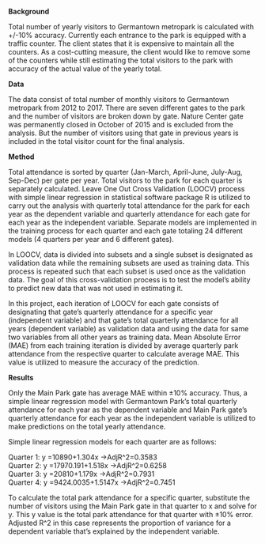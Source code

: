 **Background**

Total number of yearly visitors to Germantown metropark is calculated with +/-10% accuracy. Currently each 
entrance to the park is equipped with a traffic counter. The client states that it is expensive to maintain all 
the counters. As a cost-cutting measure, the client would like to remove some of the counters while still 
estimating the total visitors to the park with accuracy of the actual value of the yearly total.

**Data**

The data consist of total number of monthly visitors to Germantown metropark from 2012 to 2017. There are seven 
different gates to the park and the number of visitors are broken down by gate. Nature Center gate was 
permanently closed in October of 2015 and is excluded from the analysis. But the number of visitors using that 
gate in previous years is included in the total visitor count for the final analysis. 

**Method**

Total attendance is sorted by quarter (Jan-March, April-June, July-Aug, Sep-Dec) per gate per year. Total 
visitors to the park for each quarter is separately calculated. Leave One Out Cross Validation (LOOCV) process 
with simple linear regression in statistical software package R is utilized to carry out the analysis with 
quarterly total attendance for the park for each year as the dependent variable and quarterly attendance for 
each gate for each year as the independent variable. Separate models are implemented in the training process for 
each quarter and each gate totaling 24 different models (4 quarters per year and 6 different gates). 

In LOOCV, data is divided into subsets and a single subset is designated as validation data while the remaining 
subsets are used as training data. This process is repeated such that each subset is used once as the validation 
data. The goal of this cross-validation process is to test the model’s ability to predict new data that was not 
used in estimating it. 

In this project, each iteration of LOOCV for each gate consists of designating that gate’s quarterly attendance 
for a specific year (independent variable) and that gate’s total quarterly attendance for all years (dependent 
variable) as validation data and using the data for same two variables from all other years as training data. 
Mean Absolute Error (MAE) from each training iteration is divided by average quarterly park attendance from the 
respective quarter to calculate average MAE. This value is utilized to measure the accuracy of the prediction. 

**Results**

Only the Main Park gate has average MAE within ±10% accuracy. Thus, a simple linear regression model with 
Germantown Park’s total quarterly attendance for each year as the dependent variable and Main Park gate’s 
quarterly attendance for each year as the independent variable is utilized to make predictions on the total 
yearly attendance. 

Simple linear regression models for each quarter are as follows:

Quarter 1: y =10890+1.304x     →AdjR^2=0.3583      
Quarter 2: y =17970.191+1.518x     →AdjR^2=0.6258  
Quarter 3: y =20810+1.179x     →AdjR^2=0.7931  
Quarter 4: y =9424.0035+1.5147x     →AdjR^2=0.7451  

To calculate the total park attendance for a specific quarter, substitute the number of visitors using the Main 
Park gate in that quarter to x and solve for y. This y value is the total park attendance for that quarter with 
±10% error. Adjusted R^2 in this case represents the proportion of variance for a dependent variable that’s 
explained by the independent variable. 



